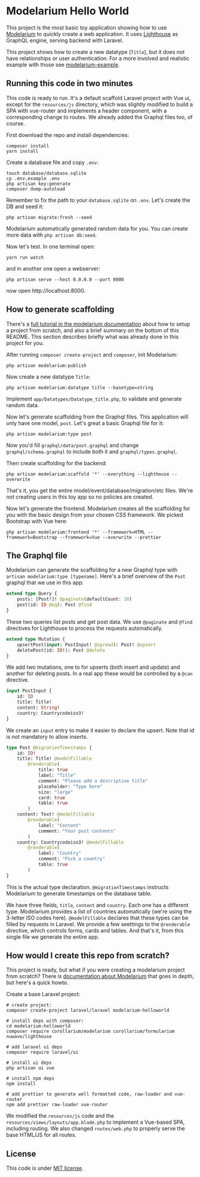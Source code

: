 # Modelarium Hello World

This project is the most basic toy application showing how to use [Modelarium](https://github.com/Corollarium/modelarium) to quickly create a web application. It uses [Lighthouse](https://lighthouse-php.com/) as GraphQL engine, serving backend with Laravel.

This project shows how to create a new datatype (`Title`), but it does not have relationships or user authentication. For a more involved and realistic example with those see [modelarium-example](https://github.com/Corollarium/modelarium-example).

## Running this code in two minutes

This code is ready to run. It's a default scaffold Laravel project with Vue ui, except for the `resources/js` directory, which was slightly modified to build a SPA with vue-router and implements a header component, with a corresponding change to routes. We already added the Graphql files too, of course.

First download the repo and install dependencies:

```
composer install
yarn install
```

Create a database file and copy `.env`:

```
touch database/database.sqlite
cp .env.example .env
php artisan key:generate
composer dump-autoload
```

Remember to fix the path to your `database.sqlite` on `.env`. Let's create the DB and seed it:

```
php artisan migrate:fresh --seed 
```

Modelarium automatically generated random data for you. You can create more data with `php artisan db:seed`. 

Now let's test. In one terminal open:

```
yarn run watch
```

and in another one open a webserver:

```
php artisan serve --host 0.0.0.0 --port 8000
```

now open http://localhost:8000. 


## How to generate scaffolding

There's a [full tutorial in the modelarium documentation](https://corollarium.github.io/modelarium/laraveltutorial.html) about how to setup a project from scratch, and also a brief summary on the bottom of this README. This section describes briefly what was already done in this project for you.

After running `composer create-project` and `composer`, init Modelarium:

```
php artisan modelarium:publish
```

Now create a new datatype `Title`:

```
php artisan modelarium:datatype title --basetype=string
```

Implement `app/Datatypes/Datatype_title.php`, to validate and generate random data. 

Now let's generate scaffolding from the Graphql files. This application will only have one model, `post`. Let's great a basic Graphql file for it:

```
php artisan modelarium:type post
```

Now you'd fill `graphql/data/post.graphql` and change `graphql/schema.graphql` to include both it and `graphql/types.graphql`. 

Then create scaffolding for the backend:

```
php artisan modelarium:scaffold '*' --everything --lighthouse --overwrite
```

That's it, you get the entire model/event/database/migration/etc files. We're not creating users in this toy app so no policies are created.

Now let's generate the frontend. Modelarium creates all the scaffolding for you with the basic design from your chosen CSS framework. We picked Bootstrap with Vue here:

```
php artisan modelarium:frontend '*' --framework=HTML --framework=Bootstrap --framework=Vue --overwrite --prettier
```

## The Graphql file

Modelarium can generate the scaffolding for a new Graphql type with `artisan modelarium:type [typename]`. Here's a brief overview of the `Post` graphql that we use in this app:

```graphql
extend type Query {
    posts: [Post!]! @paginate(defaultCount: 10)
    post(id: ID @eq): Post @find
}
```

These two queries list posts and get post data. We use `@paginate` and `@find` directives for Lighthouse to process the requests automatically.

```graphql
extend type Mutation {
    upsertPost(input: PostInput! @spread): Post! @upsert
    deletePost(id: ID!): Post @delete
}
```

We add two mutations, one to for upserts (both insert and update) and another for deleting posts. In a real app these would be controlled by a `@can` directive.

```graphql
input PostInput {
    id: ID
    title: Title!
    content: String!
    country: Countrycodeiso3!
}
```

We create an `input` entry to make it easier to declare the upsert. Note that id is not mandatory to allow inserts.

```graphql
type Post @migrationTimestamps {
    id: ID!
    title: Title! @modelFillable 
        @renderable(
            title: true
            label: "Title"
            comment: "Please add a descriptive title"
            placeholder: "Type here"
            size: "large"
            card: true
            table: true
        )
    content: Text! @modelFillable 
        @renderable(
            label: "Content"
            comment: "Your post contents"
        )
    country: Countrycodeiso3! @modelFillable
        @renderable(
            label: "Country"
            comment: "Pick a country"
            table: true
        )
}
```

This is the actual type declaration. `@migrationTimestamps` instructs Modelarium to generate timestamps on the database table.

We have three fields, `title`, `content` and `country`. Each one has a different type. Modelarium provides a list of countries automatically (we're using the 3-letter ISO codes here). `@modelFillable` declares that these types can be filled by requests in Laravel. We provide a few seettings to the `@renderable` directive, which controls forms, cards and tables. And that's it, from this single file we generate the entire app.


## How would I create this repo from scratch?

This project is ready, but what if you were creating a modelarium project from scratch? There is [documentation about Modelarium](https://corollarium.github.io/modelarium/) that goes in depth, but here's a quick howto.

Create a base Laravel project:

```shell
# create project: 
composer create-project laravel/laravel modelarium-helloworld

# install deps with composer:
cd modelarium-helloworld
composer require corollarium/modelarium corollarium/formularium nuwave/lighthouse

# add laravel ui deps
composer require laravel/ui

# install ui deps
php artisan ui vue

# install npm deps
npm install

# add prettier to generate well formatted code, raw-loader and vue-router
npm add prettier raw-loader vue-router
```

We modified the `resources/js` code and the `resources/views/layouts/app.blade.php` to implement a Vue-based SPA, including routing. We also changed `routes/web.php` to properly serve the base HTML/JS for all routes.

## License

This code is under [MIT license](https://opensource.org/licenses/MIT).
